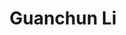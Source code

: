 ---
layout: page
title: Guanchun Li
description: 2020-2021 visiting student
img: assets/img/guanchun_li.jpg
redirect:
year: 2021 
category: Alumni
---